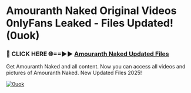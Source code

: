 # Amouranth Naked Original Videos 0nlyFans Leaked - Files Updated! (0uok)

<h3>🔴 CLICK HERE 🌐==►► <a href="https://tinyurl.com/yckcrads" rel="nofollow">Amouranth Naked Updated Files</a></h3>

Get Amouranth Naked and all content. Now you can access all videos and pictures of Amouranth Naked. New Updated Files 2025!

[![0uok](https://i.imgur.com/hpKpOFt.gif)](https://tinyurl.com/yckcrads)
